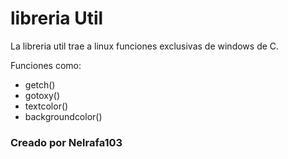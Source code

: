 # libreria Util 

 La libreria util trae a linux funciones exclusivas de windows de C.
 
 Funciones como: 

  - getch()
  - gotoxy()
  - textcolor()
  - backgroundcolor()

  ### Creado por Nelrafa103
